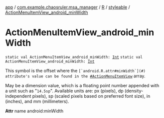 [app](../../../index.md) / [com.example.chaosruler.msa_manager](../../index.md) / [R](../index.md) / [styleable](index.md) / [ActionMenuItemView_android_minWidth](.)

# ActionMenuItemView_android_minWidth

`static val ActionMenuItemView_android_minWidth: `[`Int`](https://kotlinlang.org/api/latest/jvm/stdlib/kotlin/-int/index.html)
`static val ActionMenuItemView_android_minWidth: `[`Int`](https://kotlinlang.org/api/latest/jvm/stdlib/kotlin/-int/index.html)

This symbol is the offset where the ``[`android.R.attr#minWidth`](#) attribute's value can be found in the ``[`#ActionMenuItemView`](-action-menu-item-view.md) array.

May be a dimension value, which is a floating point number appended with a unit such as "`14.5sp`". Available units are: px (pixels), dp (density-independent pixels), sp (scaled pixels based on preferred font size), in (inches), and mm (millimeters).

**Attr**
name android:minWidth

